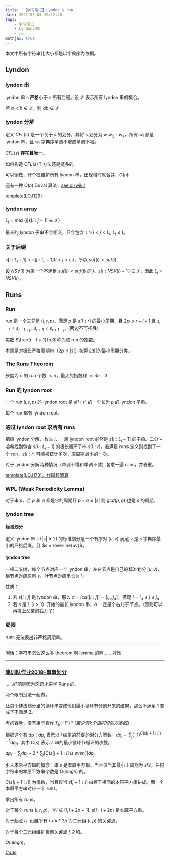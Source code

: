```yaml
---
title: '【学习笔记】Lyndon & run'
date: 2021-05-03 16:12:40
tags: 
    - 学习笔记
    - Lyndon分解
    - run
mathjax: true
---
```


本文中所有字符串比大小都是以字典序为依据。

## **Lyndon**

### lyndon 串

lyndon 串 s **严格**小于 s 所有后缀。设 $\mathcal{L}$ 表示所有 lyndon 串的集合。

若 $a < b \in \mathcal{L}$，则 $ab \in \mathcal{L}$

### lyndon 分解

定义 $CFL(s)$ 是一个关于 $s$ 的划分，其将 $s$ 划分为 $w_1 w_2 \cdots w_k$，所有 $w_i$ 都是 lyndon 串，且 $w_i$ 字典序单调不增或单调不减。

$CFL(s)$ **存在且唯一**。

如何构造 $CFL(s)$？方法还是挺多的。

可以倒做，开个栈维护所有 lyndon 串，出现增时就合并，$O(n)$

还有一种 $O(n)$ Duval 算法：[see oi-wiki!](https://oi-wiki.org/string/lyndon/#duval)

[template(LOJ129)](https://loj.ac/s/1130822)

### lyndon array

$L_i = \max\{j | s[i : j - 1] \in \mathcal{L}\}$

最长的 lyndon 子串不会相交，只会包含：$\forall i < j < L_i$, $L_j \leq L_i$

### 关于后缀

$s[i : L_i - 1] < s[j : L_i - 1](i < j < L_i)$，所以 $suf(i) < suf(j)$

设 $NSV(i)$ 为第一个不满足 $suf(i) < suf(j)$ 的 $j$。$s[i : NSV(i) - 1] \in \mathcal{L}$，因此 $L_i = NSV(i)$。

## **Runs**

### Run

run 是一个三元组 $(l, r, p)$，满足 $p$ 是 $s[l : r]$ 的最小周期，且 $2p \leq r - l + 1$ 且 $s_{l - 1} \neq s_{l - 1 + p}$, $s_{r + 1} \neq s_{r + 1 - p}$（两边不可拓展）

实数 $\frac{r - l + 1}{p}$ 称为该 run 的指数。

本质是对极长严格周期串（$2p \leq |s|$）按照它们的最小周期分类。

### The Runs Theorem

长度为 $n$ 的 run 个数 $< n$，最大的指数和 $\leq 3n - 3$

### Run 的 lyndon root

一个 run $(l, r, p)$ 的 lyndon root 是 $s[l : r]$ 的一个长为 $p$ 的 lyndon 子串。

每个 run 都有 lyndon root。

### 通过 lyndon root 求所有 runs

把串 lyndon 分解，枚举 $i$，一段 lyndon root 必然是 $s[i : L_i - 1]$ 的子串。二分 + 哈希找到包含 $s[i : L_i - 1]$ 的极长循环子串 $s[l : r]$，若满足 runs 定义则找到了一个 run，$s[l : r]$ 可能被统计多次，取周期最小的一次。

对于 lyndon 分解两种情况（单调不增和单调不减）各求一遍 runs，并去重。

[template(LOJ173)，代码超清真](https://loj.ac/s/1130842)

### WPL (Weak Periodicity Lemma)

对于串 $s$，若 $p$ 和 $q$ 都是它的周期且 $p + q \leq |s|$ 则 $gcd(p, q)$ 也是 $s$ 的周期。

### lyndon tree

#### 标准划分

定义 lyndon 串 $s$ $(|s| \geq 2)$ 的标准划分是一个有序对 $(u, v)$ 满足 $v$ 是 $s$ 字典序最小的严格后缀，且 $s = \overline{uv}$。

#### lyndon tree

一棵二叉树，每个节点对应一个 lyndon 串，左右节点是自己的标准划分 $(u, v)$，根节点对应原串 $s$，叶节点对应串长为 $1$。

性质：

1. 若 $s[i : j]$ 是 lyndon 串，那么 $\alpha = lca([i : j]) = [i_{\alpha}, j_{\alpha}]$，满足 $i = i_{\alpha} \leq j \leq j_{\alpha}$
2. 若 $s$ 是 $i$（$i > 1$）开始的最长 lyndon 串，$\alpha$ 一定是个右儿子节点。（否则可以再拼上父亲的右儿子）

### 局限

runs 无法表出非严格周期串。

---

闲话：字符串怎么这么多 theorem 啊 lemma 的啊…… 好难

---

### [集训队作业2018-串串划分](https://uoj.ac/problem/429)

……好吧是因为这题才来学 Runs 的。

两个限制没法一起做。

让每个非法划分里的循环串变成他们最小循环节分割开来的结果，那么不满足 1 变成了不满足 2。

考虑容斥，没有相同看作 $\sum_k (-1^k) * (至少有 k 个相同段的方案数)$

根据这个有 dp：$dp_i$ 表示以 $i$ 结尾的前缀的划分方案数。$dp_i = \sum_j (-1)^{C(s[j + 1 : i]) - 1} dp_j$，其中 $C(s)$ 表示 $s$ 串的最小循环节循环的次数。

$dp_i = \sum_j dp_j - 2 * \sum_j [ C(s[j + 1 : i]\ is\ even) ] dp_j$

引入本原平方串的概念：串 $s$ 是本原平方串，当且仅当其最小正周期为 $s/2$。任何字符串的本原平方串个数是 $O(nlogn)$ 的。

$C(s[j + 1 : i])$ 为偶数，当且仅当 $s[j + 1 : i]$ 由若干相同的本原平方串拼成。而一个本原平方串对应一个 runs。

求出所有 runs。

对于某个 runs $(l, r, p)$，$\forall i \in [l, l + 2p - 1]$, $s[i : i + 2p)$ 是本原平方串。

对于起点 $i$，设置所有 $i + k * 2p$ 为二元组 $(i, p)$ 的关键点。

对于每个二元组维护当前关键点 $f$ 之和。

$O(nlogn)$。

[$Code$](https://uoj.ac/submission/474357)
